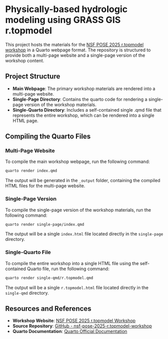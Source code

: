 # Physically-based hydrologic modeling using GRASS GIS r.topmodel

This project hosts the materials for the [NSF POSE 2025 r.topmodel workshop](https://workshop.isnew.info/nsf-pose-2025-r.topmodel/) in a Quarto webpage format. The repository is structured to provide both a multi-page website and a single-page version of the workshop content.  

## Project Structure  

- **Main Webpage**: The primary workshop materials are rendered into a multi-page website.  
- **Single-Page Directory**: Contains the quarto code for rendering a single-page version of the workshop materials.  
- **Single-Quarto Directory**: Includes a self-contained single .qmd file that represents the entire workshop, which can be rendered into a single HTML page.

## Compiling the Quarto Files  

### Multi-Page Website  
To compile the main workshop webpage, run the following command:  
```bash  
quarto render index.qmd  
```  
The output will be generated in the `_output` folder, containing the compiled HTML files for the multi-page website.  

### Single-Page Version  
To compile the single-page version of the workshop materials, run the following command:  
```bash  
quarto render single-page/index.qmd  
```  
The output will be a single `index.html` file located directly in the `single-page` directory.  

### Single-Quarto File  
To compile the entire workshop into a single HTML file using the self-contained Quarto file,  run the following command:  
```bash  
quarto render single-qmd/r.topmodel.qmd    
```  
The output will be a single `r.topmodel.html` file located directly in the `single-qmd` directory.  

## Resources and References
- **Workshop Website**: [NSF POSE 2025 r.topmodel Workshop](https://workshop.isnew.info/nsf-pose-2025-r.topmodel/)  
- **Source Repository**: [GitHub - nsf-pose-2025-r.topmodel-workshop](https://github.com/HuidaeCho/nsf-pose-2025-r.topmodel-workshop)  
- **Quarto Documentation**: [Quarto Official Documentation](https://quarto.org/docs/get-started/)  

